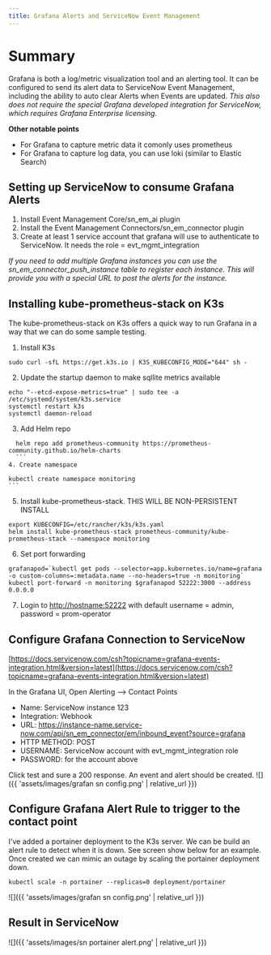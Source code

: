 ```yaml
---
title: Grafana Alerts and ServiceNow Event Management
---
```


# Summary
Grafana is both a log/metric visualization tool and an alerting tool. It can be configured to send its alert data to ServiceNow Event Management, including the ability to auto clear Alerts when Events are updated.  _This also does not require the special Grafana developed integration for ServiceNow, which requires Grafana Enterprise licensing._

**Other notable points**

-   For Grafana to capture metric data it comonly uses prometheus
-   For Grafana to capture log data, you can use loki (similar to Elastic Search)

## Setting up ServiceNow to consume Grafana Alerts

1.  Install Event Management Core/sn_em_ai plugin  
2.  Install the Event Management Connectors/sn_em_connector plugin
3.  Create at least 1 service account that grafana will use to authenticate to ServiceNow. It needs the role = evt_mgmt_integration

_If you need to add multiple Grafana instances you can use the sn_em_connector_push_instance table to register each instance. This will provide you with a special URL to post the alerts for the instance._

## Installing kube-prometheus-stack on K3s

The kube-prometheus-stack on K3s offers a quick way to run Grafana in a way that we can do some sample testing.

 1.  Install K3s  
 ```
 sudo curl -sfL https://get.k3s.io | K3S_KUBECONFIG_MODE="644" sh -
 ```
 2. Update the startup daemon to make sqllite metrics available
 ```
echo "--etcd-expose-metrics=true" | sudo tee -a /etc/systemd/system/k3s.service 
systemctl restart k3s
systemctl daemon-reload 
```
 3. Add Helm repo
  ```
	helm repo add prometheus-community https://prometheus-community.github.io/helm-charts
	```
 4. Create namespace
  ```
	kubectl create namespace monitoring
	```
 5. Install kube-prometheus-stack. THIS WILL BE NON-PERSISTENT INSTALL
```
export KUBECONFIG=/etc/rancher/k3s/k3s.yaml
helm install kube-prometheus-stack prometheus-community/kube-prometheus-stack --namespace monitoring
```
 6. Set port forwarding
```
grafanapod=`kubectl get pods --selector=app.kubernetes.io/name=grafana -o custom-columns=:metadata.name --no-headers=true -n monitoring`
kubectl port-forward -n monitoring $grafanapod 52222:3000 --address 0.0.0.0
```
 7. Login to  [http://hostname:52222](http://hostname:52222/)  with default username = admin, password = prom-operator

## Configure Grafana Connection to ServiceNow  

[https://docs.servicenow.com/csh?topicname=grafana-events-integration.html&version=latest](https://docs.servicenow.com/csh?topicname=grafana-events-integration.html&version=latest)

In the Grafana UI, Open Alerting --> Contact Points

* Name: ServiceNow instance 123
* Integration: Webhook
* URL:  https://instance-name.service-now.com/api/sn_em_connector/em/inbound_event?source=grafana
* HTTP METHOD: POST
* USERNAME: ServiceNow account with evt_mgmt_integration role
* PASSWORD: for the account above
	
Click test and sure a 200 response. An event and alert should be created.
![]({{ 'assets/images/grafan sn config.png' | relative_url }})
## Configure Grafana Alert Rule to trigger to the contact point
I've added a portainer deployment to the K3s server. We can be build an alert rule to detect when it is down. See screen show below for an example. Once created we can mimic an outage by scaling the portainer deployment down.

```
kubectl scale -n portainer --replicas=0 deployment/portainer
```
![]({{ 'assets/images/grafan sn config.png' | relative_url }})

## Result in ServiceNow
![]({{ 'assets/images/sn portainer alert.png' | relative_url }})
